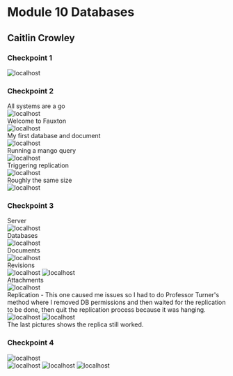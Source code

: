 # Module 10 Databases
## Caitlin Crowley

### Checkpoint 1

![localhost](/Images/Lab09Images/localhost.png)


### Checkpoint 2

All systems are a go  
![localhost](/Images/Lab09Images/check1.png)  
Welcome to Fauxton  
![localhost](/Images/Lab09Images/check2_1.png)  
My first database and document  
![localhost](/Images/Lab09Images/check2_2.png)  
Running a mango query  
![localhost](/Images/Lab09Images/check3_query.png)  
Triggering replication  
![localhost](/Images/Lab09Images/replication.png)  
Roughly the same size  
![localhost](/Images/Lab09Images/samenumberdocs.png)  

### Checkpoint 3

Server  
![localhost](/Images/Lab09Images/server.png)  
Databases    
![localhost](/Images/Lab09Images/databases.png)  
Documents  
![localhost](/Images/Lab09Images/documents.png)  
Revisions  
![localhost](/Images/Lab09Images/revisions.png)
![localhost](/Images/Lab09Images/revisions2.png)  
Attachments  
![localhost](/Images/Lab09Images/images.png)  
Replication - This one caused me issues so I had to do Professor Turner's method where I removed DB permissions and then waited for the replication to be done, then quit the replication process because it was hanging.
![localhost](/Images/Lab09Images/hangs.png)
![localhost](/Images/Lab09Images/stillcopied.png)  
The last pictures shows the replica still worked.

### Checkpoint 4

![localhost](/Images/Lab09Images/query1.png)  
![localhost](/Images/Lab09Images/alphquery.png)
![localhost](/Images/Lab09Images/querygeneration.png)
![localhost](/Images/Lab09Images/nowarning.png)
